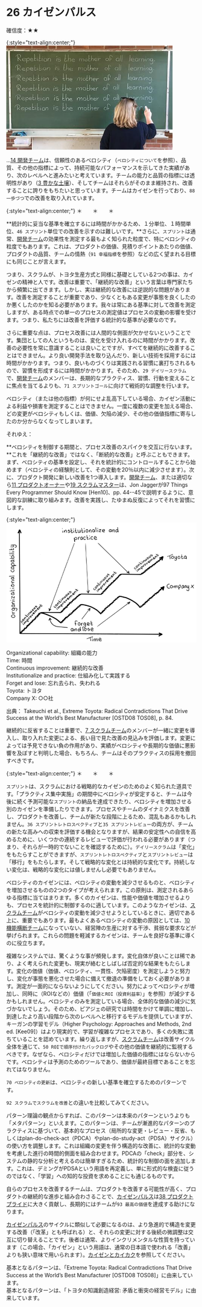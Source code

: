 # 26 カイゼンパルス

確信度：★★

{:style="text-align:center;"}
![ch02_27_26_Kaizen_Pulse1](Images/ch02_27_26_Kaizen_Pulse1.png)

...​[14 開発チーム](ch02_14_14_Development_Team.md)は、信頼性のあるベロシティ（`ベロシティについて`を参照）、品質、その他の指標によって、持続可能なパフォーマンスを示してきた実績があり、次のレベルへと進みたいと考えています。チームの能力と品質の指標には透明性があり（​[3 豊かな土壌](ch02_03_3_Fertile_Soil.md)）、そしてチームはそれらがそのまま維持され、改善することに誇りをもちたいと思っています。チームはカイゼンを行っており、​`88 一歩づつ`での改善を取り入れています。

{:style="text-align:center;"}
＊　　＊　　＊

**統計的に妥当な基準を確立するには時間がかかるため、１分単位、１時間単位、`46 スプリント`単位での改善を示すのは難しいです。**さらに、`スプリント`は通常、[開発チーム](ch02_14_14_Development_Team.md)の効果性を測定する最もよく知られた粒度で、特にベロシティの粒度でもあります。これは、プロダクトの価値、見積りポイントあたりの価値、プロダクトの品質、チームの情熱（​`91 幸福指標`​を参照）などの広く望まれる目標にも同じことが言えます。

つまり、スクラムが、トヨタ生産方式と同様に基礎としている2つの事は、カイゼンの精神と人です。改善は重要で、「継続的な改善」という言葉は専門家たちから頻繁に出てきます。しかし、実は継続的な改善には逆説的な問題があります。改善を測定することが重要であり、少なくともある変更が事態を良くしたのか悪くしたのかを知る必要があります。我々は常にある基準に対して改善を測定しますが、ある時点での単一のプロセスの測定値はプロセスの変動の影響を受けます。つまり、私たちには改善を評価する統計的な基準が必要なのです。

さらに重要な点は、プロセス改善には人間的な側面が欠かせないということです。集団としての人というものは、変化を受け入れるのに時間がかかります。改善の必要性を常に意識することは良いことですが、すべてを継続的に改善することはできません。より良い開発手法を取り込んだり、新しい技術を採用するには時間がかかります。つまり、良いものづくりは実践される習慣に裏打ちされるもので、習慣を形成するには時間がかかります。そのため、​`29 デイリースクラム`で、[開発チーム](ch02_14_14_Development_Team.md)のメンバーは、長期的なプラクティス、習慣、行動を変えることに焦点を当てるよりも、​`71 スプリントゴール`​​に向けて戦術的な調整を行います。

ベロシティ（または他の指標）が何にせよ乱高下している場合、カイゼン活動による利益や損害を測定することはできません。一度に複数の変更を加える場合、どの変更がベロシティもしくは、価値、欠陥の減少、その他の価値指標に寄与したのか分からなくなってしまいます。

それゆえ：

**ベロシティを制御する期間と、プロセス改善のスパイクを交互に行ないます。**これを「継続的な改善」ではなく、「断続的な改善」と呼ぶこともできます。まず、ベロシティの基準を設定し、それを統計的にコントロールすることから始めます（ベロシティの経験則として、その変動を20％以内に減少させます）。次に、プロダクト開発に新しい改善を1つ導入します。[開発チーム](ch02_14_14_Development_Team.md)、または適切なら​[11 プロダクトオーナー](ch02_11_11_Product_Owner.md)​や​[19 スクラムマスター](ch02_20_19_ScrumMaster.md)​​は、Jon Jaggerが97 Things Every Programmer Should Know [Hen10]、pp. 44--45で説明するように、意図的な訓練に取り組みます。改善を実践し、たゆまぬ反復によってそれを習慣にします。

{:style="text-align:center;"}
![ch02_27_26_Kaizen_Pulse2](Images/ch02_27_26_Kaizen_Pulse2.png)

Organizational capability: 組織の能力<br>Time: 時間<br>Continuous improvement: 継続的な改善<br>Institutionalize and practice: 仕組み化して実践する<br>Forget and lose: 忘れ去られ、失われる<br>Toyota: トヨタ<br>Company X: ○○社

出典： Takeuchi et al., Extreme Toyota: Radical Contradictions That Drive Success at the World’s Best Manufacturer [OSTD08 TOS08], p. 84.

継続的に反省することは重要で、[7 スクラムチーム](ch02_07_7_Scrum_Team.md)のメンバーが一緒に変更を導入し、取り入れた変更による、長い目で見た改善の見込みを評価します。変更によっては予見できない負の作用があり、実績がベロシティや長期的な価値に悪影響を及ぼすと判明した場合、もちろん、チームはそのプラクティスの採用を撤回すべきです。

{:style="text-align:center;"}
＊　　＊　　＊

`スプリント`は、スクラムにおける戦略的なカイゼンのためのよく知られた道具です。「プラクティス集中実施」の期間中にベロシティが安定すると、チームは今後に続く予測可能な`スプリント`の納品を達成できたり、ベロシティを増加させる別のカイゼンを準備したりできます。プロセスやチームのダイナミクスを改善し、プロダクトを改善し、チームが新たな段階に上るため、混乱もあるかもしれません。​`36 スプリントレトロスペクティブ`​と`35 スプリントレビュー`​の両方が、チームの新たな高みへの収束を評価する機会となりますが、結果の安定性への自信を高めるために、いくつかの連続するレビューで評価が行われる必要があります（つまり、それらが一時的でないことを確認するために）。`デイリースクラム`は「変化」をもたらすことができますが、`スプリントレトロスペクティブ`と`スプリントレビュー`は「移行」をもたらします。そして戦略的な変化とは持続的な変化です。持続しない変化は、戦略的な変化には値しませんし必要でもありません。

ベロシティのカイゼンには、ベロシティの変動を減少させるものと、ベロシティを増加させるものの2つのタイプが考えられます。この原則は、測定されるあらゆる指標に当てはまります。多くのカイゼンは、性能や価値を増加させるよりも、プロセスを統計的に制御するのに適しています。このようなカイゼンは、[スクラムチーム](ch02_07_7_Scrum_Team.md)がベロシティの変動を減少させようとしているときに、適切である上に、重要でもあります。最もよくあるベロシティの変動の原因としては、​[10 機能横断チーム](ch02_10_10_Cross_Functional_Team.md)になっていない、経営陣の生産に対する干渉、貧弱な要求などが挙げられます。これらの問題を軽減するカイゼンは、チームを良好な基準に導くのに役立ちます。

複雑なシステムでは、驚くような事が頻発します。変化自体が良いことは稀であり、よく考えられた変更も、現実が絡むとしばしば否定的な結果をもたらします。変化の価値（価値、ベロシティ、一貫性、欠陥密度）を測定しようと努力し、変化が事態を悪化させた場合に備えて撤退の準備をしておく必要があります。測定が一面的にならないようにしてください。努力によってベロシティが増加し、同時に（ROIなどの）価値（「`価値とROI（投資利益率）`」を参照）が減少するかもしれません。ベロシティのみを測定している場合、全体的な価値の減少に気づかないでしょう。そのため、ピアジェの研究では時間をかけて単調に増加し、到達したより高い段階から次のレベルへと移行するモデルを提供していますが、キーガンの学習モデル（Higher Psychology: Approaches and Methods, 2nd ed. [Kee09]）はより現実的で、学習が複雑なプロセスであり、多くの失敗に満ちていることを認めています。繰り返しますが、[スクラムチーム](ch02_07_7_Scrum_Team.md)は改善サイクル全体を通じて、​`50 ROIで順序付けたバックログ`​やその他の価値を継続的に監視するべきです。なぜなら、ベロシティだけでは増加した価値の指標にはならないからです。ベロシティは予測のためのツールであり、価値が最終目標であることを忘れてはなりません。

​`70 ベロシティの更新`は、ベロシティの新しい基準を確立するためのパターンです。

`92 スクラムでスクラムを改善`との違いを比較してみてください。

パターン理論の観点からすれば、このパターンは本来のパターンというよりも「メタパターン」といえます。このパターンは、チームが漸進的なパターンのプラクティスに基づいて、基本的なプロセス（局所的な変更・レビュー・反省、もしくはplan-do-check-act（PDCA）やplan-do-study-act（PDSA）サイクル）の使い方を調整します。これは組織の変更を伴う構造的な改善に、統計的な変動を考慮した進行の時間的側面を組み合わせます。PDCAの「check」部分を、システムの静的な分析と考えるのは簡単すぎるため、統計的な制御の面を追加します。これは、デミングがPDSAという用語を再定義し、単に形式的な検査に従うのではなく、「学習」への知的な投資を求めることにも通じるものです。

自らのプロセスを改善するチームは、プロダクトを改善する可能性が高く、プロダクトの継続的な進歩と組み合わさることで、[カイゼンパルス](ch02_27_26_Kaizen_Pulse.md)は​​[38 プロダクトプライド](ch02_39_38_Product_Pride.md)に大きく貢献し、長期的にはチームが​​`93 最高の価値`を達成する助けになります。

[カイゼンパルス](ch02_27_26_Kaizen_Pulse.md)のサイクルに類似して必要になるのは、より急進的で構造を変更する改善（「改革」とも呼ばれる）と、それらの変更に対する後続の微調整は交互に切り替えることです。後者は通常、よりインクリメンタルな性質を持っています（この場合、「カイゼン」という用語は、通常の日本語で使われる「改善」よりも狭い意味で用いられます）。[カイゼンとカイカク](ch02_19_Kaizen_and_Kaikaku.md)を参照してください。

基本となるパターンは、「Extreme Toyota: Radical Contradictions That Drive Success at the World’s Best Manufacturer [OSTD08 TOS08]」に由来しています。<br>基本となるパターンは、「トヨタの知識創造経営: 矛盾と衝突の経営モデル」に由来しています。

